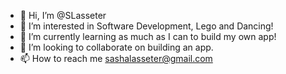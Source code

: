 - 👋 Hi, I’m @SLasseter
- 👀 I’m interested in Software Development, Lego and Dancing!
- 🌱 I’m currently learning as much as I can to build my own app!
- 💞️ I’m looking to collaborate on building an app.
- 📫 How to reach me sashalasseter@gmail.com

<!---
SLasseter/SLasseter is a ✨ special ✨ repository because its `README.md` (this file) appears on your GitHub profile.
You can click the Preview link to take a look at your changes.
--->
